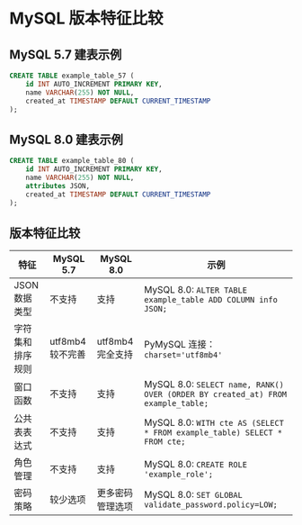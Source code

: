 
# MySQL 版本特征比较

## MySQL 5.7 建表示例

```sql
CREATE TABLE example_table_57 (
    id INT AUTO_INCREMENT PRIMARY KEY,
    name VARCHAR(255) NOT NULL,
    created_at TIMESTAMP DEFAULT CURRENT_TIMESTAMP
);
```

## MySQL 8.0 建表示例

```sql
CREATE TABLE example_table_80 (
    id INT AUTO_INCREMENT PRIMARY KEY,
    name VARCHAR(255) NOT NULL,
    attributes JSON,
    created_at TIMESTAMP DEFAULT CURRENT_TIMESTAMP
);
```

## 版本特征比较

| 特征 | MySQL 5.7 | MySQL 8.0 | 示例 |
| ---- | --------- | --------- | ---- |
| JSON 数据类型 | 不支持 | 支持 | MySQL 8.0: `ALTER TABLE example_table ADD COLUMN info JSON;` |
| 字符集和排序规则 | utf8mb4 较不完善 | utf8mb4 完全支持 | PyMySQL 连接：`charset='utf8mb4'` |
| 窗口函数 | 不支持 | 支持 | MySQL 8.0: `SELECT name, RANK() OVER (ORDER BY created_at) FROM example_table;` |
| 公共表表达式 | 不支持 | 支持 | MySQL 8.0: `WITH cte AS (SELECT * FROM example_table) SELECT * FROM cte;` |
| 角色管理 | 不支持 | 支持 | MySQL 8.0: `CREATE ROLE 'example_role';` |
| 密码策略 | 较少选项 | 更多密码管理选项 | MySQL 8.0: `SET GLOBAL validate_password.policy=LOW;` |
